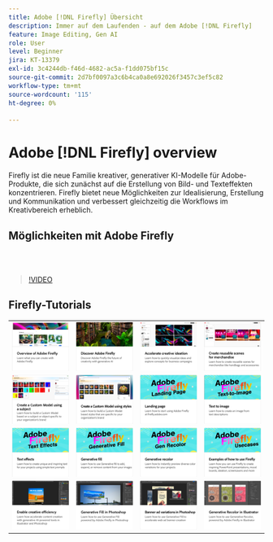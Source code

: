 ```yaml
---
title: Adobe [!DNL Firefly] Übersicht
description: Immer auf dem Laufenden - auf dem Adobe [!DNL Firefly]
feature: Image Editing, Gen AI
role: User
level: Beginner
jira: KT-13379
exl-id: 3c4244db-f46d-4682-ac5a-f1dd075bf15c
source-git-commit: 2d7bf0097a3c6b4ca0a8e692026f3457c3ef5c82
workflow-type: tm+mt
source-wordcount: '115'
ht-degree: 0%

---
```


# Adobe [!DNL Firefly] overview

Firefly ist die neue Familie kreativer, generativer KI-Modelle für Adobe-Produkte, die sich zunächst auf die Erstellung von Bild- und Texteffekten konzentrieren. Firefly bietet neue Möglichkeiten zur Idealisierung, Erstellung und Kommunikation und verbessert gleichzeitig die Workflows im Kreativbereich erheblich.

## Möglichkeiten mit Adobe Firefly

<br> 

>[!VIDEO](https://video.tv.adobe.com/v/3416970t1?quality=12&learn=on&hidetitle=true)

## Firefly-Tutorials

<table style="table-layout:fixed">
<tr>
   <td>
      <a href="overview-of-firefly.md">
         <img alt="Überblick über Adobe Firefly" src="assets/firefly-overview.png" />
      </a>
   </td>
   <td>
      <a href="discover.md">
         <img alt="Discover Adobe Firefly" src="assets/discover.png" />
      </a>
   </td>
   <td>
      <a href="accelerate-ideas.md">
         <img alt="Ideen schneller umsetzen." src="assets/accelerate-creative-ideation.png" />
      </a>
   </td>
   <td>
      <a href="reusable-scenes.md">
         <img alt="Wiederverwendbare Szenen für Werbeartikel erstellen" src="assets/reusable-scenes.png" />
      </a>
   </td>
</tr>
<tr>
  <td>
      <a href="custom-model-subject.md">
         <img alt="Erstellen eines benutzerdefinierten Modells mit einem Motiv" src="assets/custom-model-subject.png" />
      </a>
   </td>
   <td>
      <a href="custom-model-style.md">
         <img alt="Erstellen eines benutzerdefinierten Modells mithilfe von Stilen" src="assets/custom-model-styles.png" />
      </a>
   </td>
   <td>
      <a href="landing-page.md">
         <img alt="Landingpage" src="assets/landing-page.png" />
      </a>
   </td>
    <td>
      <a href="text-to-image.md">
         <img alt="Text in Bild" src="assets/text-to-image.png" />
      </a>
   </td>
</tr>
<tr>
 <td>
      <a href="text-effects.md">
         <img alt="Texteffekte" src="assets/text-effects.png" />
      </a>
   </td>
   <td>
      <a href="gen-fill.md">
         <img alt="Generative Füllung" src="assets/generative-fill.png" />
      </a>
   </td>
   <td>
      <a href="gen-recolor.md">
         <img alt="Generative Neueinfärbung" src="assets/generative-recolor.png" />
      </a>
   </td>
   <td>
      <a href="examples.md">
         <img alt="Beispiele für die Verwendung von Firefly" src="assets/examples.png" />
      </a>
   </td>
</tr>
<tr>
  <td>
      <a href="enable-creative-efficiency.md">
         <img alt="Kreative Effizienz" src="assets/enable-creative-efficiency.png" />
      </a>
   </td>
  <td>
      <a href="generative-fill.md">
         <img alt="Generative Füllung in Photoshop" src="assets/generative-fill-ps.png" />
      </a>
   </td>
  <td>
      <a href="web-banner-ad.md">
         <img alt="Varianten für Bannerwerbung in Photoshop" src="assets/banner-ad-variations.png" />
      </a>
  </td>
  <td>
      <a href="generative-recolor.md">
            <img alt="Generative Neufärbung in Illustrator" src="assets/firefly-recolor.png" />
      </a>
   </td>
</table>
